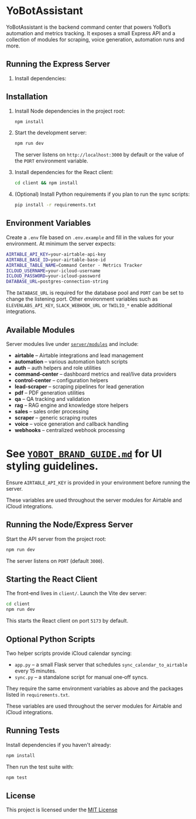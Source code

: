 # YoBotAssistant

YoBotAssistant is the backend command center that powers YoBot’s automation and metrics tracking. It exposes a small Express API and a collection of modules for scraping, voice generation, automation runs and more.

## Running the Express Server

1. Install dependencies:


## Installation

1. Install Node dependencies in the project root:

   ```bash
   npm install
   ```


2. Start the development server:

   ```bash
   npm run dev
   ```

   The server listens on `http://localhost:3000` by default or the value of the `PORT` environment variable.

2. Install dependencies for the React client:
   ```bash
   cd client && npm install
   ```

3. (Optional) Install Python requirements if you plan to run the sync scripts:
   ```bash
   pip install -r requirements.txt
   ```


## Environment Variables

Create a `.env` file based on `.env.example` and fill in the values for your environment. At minimum the server expects:

```bash
AIRTABLE_API_KEY=your-airtable-api-key
AIRTABLE_BASE_ID=your-airtable-base-id
AIRTABLE_TABLE_NAME=Command Center · Metrics Tracker
ICLOUD_USERNAME=your-icloud-username
ICLOUD_PASSWORD=your-icloud-password
DATABASE_URL=postgres-connection-string
```
The `DATABASE_URL` is required for the database pool and `PORT` can be set to change the listening port. Other environment variables such as `ELEVENLABS_API_KEY`, `SLACK_WEBHOOK_URL` or `TWILIO_*` enable additional integrations.

## Available Modules

Server modules live under [`server/modules`](server/modules) and include:

- **airtable** – Airtable integrations and lead management
- **automation** – various automation batch scripts
- **auth** – auth helpers and role utilities
- **command-center** – dashboard metrics and real/live data providers
- **control-center** – configuration helpers
- **lead-scraper** – scraping pipelines for lead generation
- **pdf** – PDF generation utilities
- **qa** – QA tracking and validation
- **rag** – RAG engine and knowledge store helpers
- **sales** – sales order processing
- **scraper** – generic scraping routes
- **voice** – voice generation and callback handling
- **webhooks** – centralized webhook processing

See [`YOBOT_BRAND_GUIDE.md`](YOBOT_BRAND_GUIDE.md) for UI styling guidelines.
=======
Ensure `AIRTABLE_API_KEY` is provided in your environment before running the server.

These variables are used throughout the server modules for Airtable and iCloud integrations.

## Running the Node/Express Server

Start the API server from the project root:

```bash
npm run dev
```

The server listens on `PORT` (default `3000`).

## Starting the React Client

The front‑end lives in `client/`. Launch the Vite dev server:

```bash
cd client
npm run dev
```

This starts the React client on port `5173` by default.

## Optional Python Scripts

Two helper scripts provide iCloud calendar syncing:

* `app.py` – a small Flask server that schedules `sync_calendar_to_airtable` every 15 minutes.
* `sync.py` – a standalone script for manual one‑off syncs.

They require the same environment variables as above and the packages listed in `requirements.txt`.

These variables are used throughout the server modules for Airtable and iCloud
integrations.

## Running Tests

Install dependencies if you haven't already:

```bash
npm install
```

Then run the test suite with:

```bash
npm test
```

## License

This project is licensed under the [MIT License](LICENSE)


